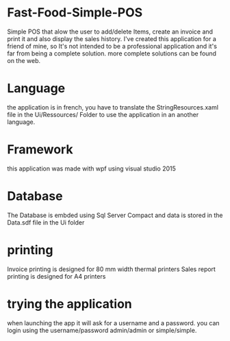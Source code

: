 # Fast-Food-Simple-POS
Simple POS that alow the user to add/delete Items, create an invoice and print it and also display the sales history.
I've created this application for a friend of mine, so It's not intended to be a professional application and it's far from being a complete solution. more complete solutions can be found on the web.

# Language
the application is in french, you have to translate the StringResources.xaml file in the Ui/Ressources/ Folder to use the application in an another language.

# Framework
this application was made with wpf using visual studio 2015

# Database
The Database is embded using Sql Server Compact and data is stored in the Data.sdf file in the Ui folder

# printing
Invoice printing is designed for 80 mm width thermal printers
Sales report printing is designed for A4 printers

# trying the application
when launching the app it will ask for a username and a password. you can login using the username/password admin/admin or simple/simple.

